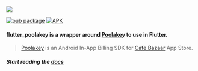<img src="https://github.com/cafebazaar/flutter_poolakey/raw/master/repo_files/flutter_poolakey.jpg"/>

[![pub package](https://img.shields.io/pub/v/flutter_poolakey.svg)](https://pub.dartlang.org/packages/flutter_poolakey)
[![APK](https://img.shields.io/badge/APK-Demo-brightgreen.svg)](https://github.com/cafebazaar/flutter_poolakey/raw/master/repo_files/flutter_poolakey_example-1.0.0-rc1.apk)

#### flutter_poolakey is a wrapper around [Poolakey](https://github.com/cafebazaar/Poolakey) to use in Flutter.

> [Poolakey](https://github.com/cafebazaar/Poolakey) is an Android In-App Billing SDK for [Cafe Bazaar](https://cafebazaar.ir/?l=en) App Store.


##### Start reading the [docs](https://github.com/cafebazaar/flutter_poolakey/wiki)